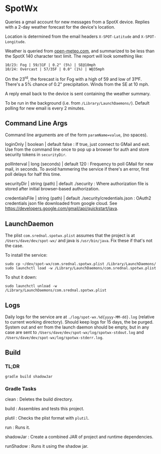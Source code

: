 # SpotWx

Queries a gmail account for new messages from a SpotX device.
Replies with a 2-day weather forecast for the device's location.

Location is determined from the email headers
`X-SPOT-Latitude` and `X-SPOT-Longitude`.

Weather is queried from [open-meteo.com](https://open-meteo.com/en/docs),
and summarized to be less than the SpotX 140 character text limit.
The report will look something like:
```
10/23: Fog | 59/31F | 0.2" (5%) | SE@10mph
10/24: Overcast | 57/35F | 0.0" (1%) | W@35mph
```
On the 23<sup>rd</sup>, the forecast is for Fog with a high of 59 and low of 31ºF.
There's a 5% chance of 0.2" precipitation. Winds from the SE at 10 mph.   

A reply email back to the device is sent containing the weather summary.

To be run in the background (i.e. from `/Library/LaunchDaemons/`).
Default polling for new email is every 2 minutes.

## Command Line Args

Command line arguments are of the form `paramName=value`, (no spaces).

loginOnly | boolean | default false
: If true, just connect to GMail and exit. Use from the command line once to pop up a browser for auth and store security tokens in `securityDir`.

pollInterval | long (seconds) | default 120
: Frequency to poll GMail for new mail, in seconds.
To avoid hammering the service if there's an error, first
poll delays for half this time.

securityDir | string (path) | default ./security 
: Where authorization file is stored after initial browser-based authorization.

credentialsFile | string (path) | default ./security/credentials.json
: OAuth2 credentials json file downloaded from google cloud.
See https://developers.google.com/gmail/api/quickstart/java.

## LaunchDaemon

The plist `com.srednal.spotwx.plist` assumes that the project is at
`/Users/dave/dev/spot-wx/` and java is `/usr/bin/java`.
Fix these if that's not the case.

To install the service:
```
sudo cp ~/dev/spot-wx/com.srednal.spotwx.plist /Library/LaunchDaemons/
sudo launchctl load -w /Library/LaunchDaemons/com.srednal.spotwx.plist
```

To shut it down:
```
sudo launchctl unload -w /Library/LaunchDaemons/com.srednal.spotwx.plist
```

## Logs

Daily logs for the service are at `./log/spot-wx.%d{yyyy-MM-dd}.log`
(relative to current working directory).
Should keep logs for 15 days, the be purged.
System out and err from the launch daemon should be empty,
but in any case are sent to
`/Users/dave/dev/spot-wx/log/spotwx-stdout.log` and
`/Users/dave/dev/spot-wx/log/spotwx-stderr.log`.

## Build

### TL;DR
```
gradle build shadowJar
```

### Gradle Tasks

clean
: Deletes the build directory.

build
: Assembles and tests this project.

plutil
: Checks the plist format with `plutil`. 

run
: Runs it.

shadowJar
: Create a combined JAR of project and runtime dependencies.

runShadow
: Runs it using the shadow jar.
